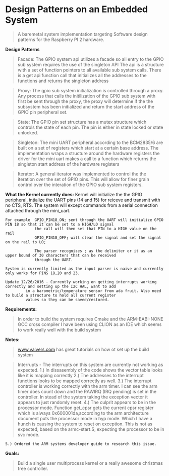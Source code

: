 #  Design Patterns on an Embedded System

  >A baremetal system implementation targeting Software design patterns for the Raspberry PI 2 hardware.

**Design Patterns**
   >Facade: 
	     The GPIO system api utilizes a facade so all entry to the GPIO sub system requires the use of the singleton API
	     The api is a structure with a set of function pointers to all available sub system calls. There is a get api function call
	     that initializes all the addresses to the functions and returns the singleton address
  
   >Proxy: 
	     The gpio sub system initialization is controlled through a proxy. Any process that calls the initilization of the
	     GPIO sub system with first be sent through the proxy, the proxy will determine if the the subsystem has been initialized and
	     return the start address of the GPIO pin peripheral set.

   >State:   The GPIO pin set structure has a mutex structure which controls the state of each pin. The pin is either in state locked or state unlocked.


   >Singleton: 
		The mini UART peripheral according to the BCM2835/6 are built on a set of registers which start at a certain base address.
	        The implementation wraps a structure around the hardware registers the driver for the mini uart makes a call
		to a function which returns the singleton start address of the hardware registers

  >Iterator:
		A general iterator was implemented to control the the iteration over the set of GPIO pins. This will allow for finer grain
		control over the interation of the GPIO sub system registers.
		 
 


**What the Kernel currently does:**
        Kernel will initialize the the GPIO peripheral, intialize the UART pins (14 and 15) for reiceve and transmit with no CTS, RTS.
	The system will except commands from a serial connection attached through the mini_uart.
	
	For example  GPIO_PIN18_ON; sent through the UART will initialize GPIO PIN 18 so that it can be set to a HIGH/LO signal
			     the call will then set that PIN to a HIGH value on the rail
		         GPIO_PIN18_OFF; will clear the signal and set the signal on the rail to LO;

		         The parser recognizes ; as the delimiter or it as an upper bound of 30 characters that can be received
		         through the UART.

	System is currently limited as the input parser is naive and currently only works for PINS 18,20 and 23.

	Update 12/26/2016 - Currently working on getting interrupts working correctly and setting up the I2C HAL, want to add
	         in a barometric/temperature sensor from ada fruit. Also need to build a structure to hold all current register
	         values so they can be saved/restored.


  
**Requirements:**
  >In order to build the system requires Cmake and the ARM-EABI-NONE GCC cross compiler
  I have been using CLION as an IDE which seems to work really well with the build system

**Notes:**
  >www.valvers.com has great tutorials on how ot set up the build system

  >Interrupts - The interrupts on this system are currently not working as expected.
    1.) In dissasembly of the code shows the vector table looks like it is mapping correctly
    2.) The addresses to the interrupt functions looks to be mapped correctly as well.
    3.) The interrupt controller is working correctly with the arm timer. I can see the arm timer does count
        down and the RAWIRQ (IRQ pending) is set in the controller. In stead of the system taking the exception
        vector it appears to just randomly reset.
    4.) The culprit appears to be in the processor mode. Function get_cpsr  gets
        the current cpsr register which is always 0x600001da,according to the arm architecture document
        puts the processor mode in hyp mode. Which I have a hunch is causing the system to reset on exception.
        This is not as expected, based on the armc-start.S, expecting the processor to be in svc mode.

    5.) Ordered the ARM systems developer guide to research this issue.


**Goals:**
  >Build a single user multiprocess kernel or a really awesome christmas tree controller.
